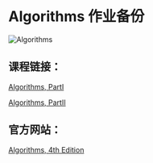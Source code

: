 # Algorithms 作业备份

![Algorithms]()

## 课程链接：

[Algorithms, PartI](https://www.coursera.org/learn/algorithms-part2/home/welcome)

[Algorithms, PartII](https://www.coursera.org/learn/algorithms-part1/home/welcome)

## 官方网站：

[Algorithms, 4th Edition](https://algs4.cs.princeton.edu/home/)
